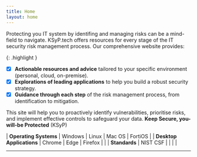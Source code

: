 ```yaml
---
title: Home
layout: home
---
```


Protecting you IT system by identifing and managing risks can be a mind-field to navigate. KSyP.tech offers resources for every stage of the IT security risk management process. Our comprehensive website provides:

{: .highlight }
- [x] **Actionable resources and advice** tailored to your specific environment (personal, cloud, on-premise).
- [x] **Explorations of leading applications** to help you build a robust security strategy.
- [x] **Guidance through each step** of the risk management process, from identification to mitigation.

This site will help you to proactively identify vulnerabilities, prioritise risks, and implement effective controls to safeguard your data. 
**Keep Secure, you-will-be Protected** (KSyP)

| **Operating Systems** | Windows | Linux | Mac OS | FortiOS |
| **Desktop Applications** | Chrome | Edge | Firefox | |
| **Standards** | NIST CSF | | | |

-----

[^1]: [It can take up to 10 minutes for changes to your site to publish after you push the changes to GitHub](https://docs.github.com/en/pages/setting-up-a-github-pages-site-with-jekyll/creating-a-github-pages-site-with-jekyll#creating-your-site).

[Just the Docs]: https://just-the-docs.github.io/just-the-docs/
[GitHub Pages]: https://docs.github.com/en/pages
[README]: https://github.com/just-the-docs/just-the-docs-template/blob/main/README.md
[Jekyll]: https://jekyllrb.com
[GitHub Pages / Actions workflow]: https://github.blog/changelog/2022-07-27-github-pages-custom-github-actions-workflows-beta/
[use this template]: https://github.com/just-the-docs/just-the-docs-template/generate
